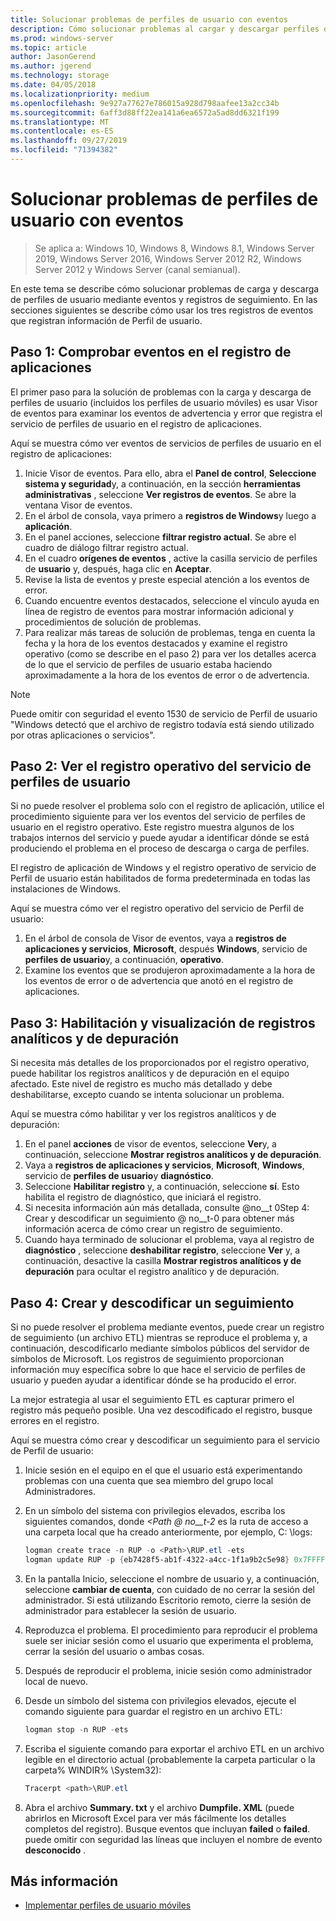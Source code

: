 ```yaml
---
title: Solucionar problemas de perfiles de usuario con eventos
description: Cómo solucionar problemas al cargar y descargar perfiles de usuario mediante eventos y registros de seguimiento.
ms.prod: windows-server
ms.topic: article
author: JasonGerend
ms.author: jgerend
ms.technology: storage
ms.date: 04/05/2018
ms.localizationpriority: medium
ms.openlocfilehash: 9e927a77627e786015a928d798aafee13a2cc34b
ms.sourcegitcommit: 6aff3d88ff22ea141a6ea6572a5ad8dd6321f199
ms.translationtype: MT
ms.contentlocale: es-ES
ms.lasthandoff: 09/27/2019
ms.locfileid: "71394382"
---
```

# <a name="troubleshoot-user-profiles-with-events"></a>Solucionar problemas de perfiles de usuario con eventos

>Se aplica a: Windows 10, Windows 8, Windows 8.1, Windows Server 2019, Windows Server 2016, Windows Server 2012 R2, Windows Server 2012 y Windows Server (canal semianual).

En este tema se describe cómo solucionar problemas de carga y descarga de perfiles de usuario mediante eventos y registros de seguimiento. En las secciones siguientes se describe cómo usar los tres registros de eventos que registran información de Perfil de usuario.

## <a name="step-1-checking-events-in-the-application-log"></a>Paso 1: Comprobar eventos en el registro de aplicaciones

El primer paso para la solución de problemas con la carga y descarga de perfiles de usuario (incluidos los perfiles de usuario móviles) es usar Visor de eventos para examinar los eventos de advertencia y error que registra el servicio de perfiles de usuario en el registro de aplicaciones.

Aquí se muestra cómo ver eventos de servicios de perfiles de usuario en el registro de aplicaciones:

1. Inicie Visor de eventos. Para ello, abra el **Panel de control**, **Seleccione sistema y seguridad**y, a continuación, en la sección **herramientas administrativas** , seleccione **Ver registros de eventos**. Se abre la ventana Visor de eventos.
2. En el árbol de consola, vaya primero a **registros de Windows**y luego a **aplicación**.
3. En el panel acciones, seleccione **filtrar registro actual**. Se abre el cuadro de diálogo filtrar registro actual.
4. En el cuadro **orígenes de eventos** , active la casilla servicio de perfiles de **usuario** y, después, haga clic en **Aceptar**.
5. Revise la lista de eventos y preste especial atención a los eventos de error.
6. Cuando encuentre eventos destacados, seleccione el vínculo ayuda en línea de registro de eventos para mostrar información adicional y procedimientos de solución de problemas.
7. Para realizar más tareas de solución de problemas, tenga en cuenta la fecha y la hora de los eventos destacados y examine el registro operativo (como se describe en el paso 2) para ver los detalles acerca de lo que el servicio de perfiles de usuario estaba haciendo aproximadamente a la hora de los eventos de error o de advertencia.

>[!NOTE]
>Puede omitir con seguridad el evento 1530 de servicio de Perfil de usuario "Windows detectó que el archivo de registro todavía está siendo utilizado por otras aplicaciones o servicios".

## <a name="step-2-view-the-operational-log-for-the-user-profile-service"></a>Paso 2: Ver el registro operativo del servicio de perfiles de usuario

Si no puede resolver el problema solo con el registro de aplicación, utilice el procedimiento siguiente para ver los eventos del servicio de perfiles de usuario en el registro operativo. Este registro muestra algunos de los trabajos internos del servicio y puede ayudar a identificar dónde se está produciendo el problema en el proceso de descarga o carga de perfiles.

El registro de aplicación de Windows y el registro operativo de servicio de Perfil de usuario están habilitados de forma predeterminada en todas las instalaciones de Windows.

Aquí se muestra cómo ver el registro operativo del servicio de Perfil de usuario:

1. En el árbol de consola de Visor de eventos, vaya a **registros de aplicaciones y servicios**, **Microsoft**, después **Windows**, servicio de **perfiles de usuario**y, a continuación, **operativo**.
2. Examine los eventos que se produjeron aproximadamente a la hora de los eventos de error o de advertencia que anotó en el registro de aplicaciones.

## <a name="step-3-enable-and-view-analytic-and-debug-logs"></a>Paso 3: Habilitación y visualización de registros analíticos y de depuración

Si necesita más detalles de los proporcionados por el registro operativo, puede habilitar los registros analíticos y de depuración en el equipo afectado. Este nivel de registro es mucho más detallado y debe deshabilitarse, excepto cuando se intenta solucionar un problema.

Aquí se muestra cómo habilitar y ver los registros analíticos y de depuración:

1. En el panel **acciones** de visor de eventos, seleccione **Ver**y, a continuación, seleccione **Mostrar registros analíticos y de depuración**.
2. Vaya a **registros de aplicaciones y servicios**, **Microsoft**, **Windows**, servicio de **perfiles de usuario**y **diagnóstico**.
3. Seleccione **Habilitar registro** y, a continuación, seleccione **sí**. Esto habilita el registro de diagnóstico, que iniciará el registro.
4. Si necesita información aún más detallada, consulte @no__t 0Step 4: Crear y descodificar un seguimiento @ no__t-0 para obtener más información acerca de cómo crear un registro de seguimiento.
5. Cuando haya terminado de solucionar el problema, vaya al registro de **diagnóstico** , seleccione **deshabilitar registro**, seleccione **Ver** y, a continuación, desactive la casilla **Mostrar registros analíticos y de depuración** para ocultar el registro analítico y de depuración.

## <a name="step-4-creating-and-decoding-a-trace"></a>Paso 4: Crear y descodificar un seguimiento

Si no puede resolver el problema mediante eventos, puede crear un registro de seguimiento (un archivo ETL) mientras se reproduce el problema y, a continuación, descodificarlo mediante símbolos públicos del servidor de símbolos de Microsoft. Los registros de seguimiento proporcionan información muy específica sobre lo que hace el servicio de perfiles de usuario y pueden ayudar a identificar dónde se ha producido el error.

La mejor estrategia al usar el seguimiento ETL es capturar primero el registro más pequeño posible. Una vez descodificado el registro, busque errores en el registro.

Aquí se muestra cómo crear y descodificar un seguimiento para el servicio de Perfil de usuario:

1. Inicie sesión en el equipo en el que el usuario está experimentando problemas con una cuenta que sea miembro del grupo local Administradores.
2. En un símbolo del sistema con privilegios elevados, escriba los siguientes comandos, donde *\<Path @ no__t-2* es la ruta de acceso a una carpeta local que ha creado anteriormente, por ejemplo, C: \\logs:
        
    ```PowerShell
    logman create trace -n RUP -o <Path>\RUP.etl -ets
    logman update RUP -p {eb7428f5-ab1f-4322-a4cc-1f1a9b2c5e98} 0x7FFFFFFF 0x7 -ets
    ```
3. En la pantalla Inicio, seleccione el nombre de usuario y, a continuación, seleccione **cambiar de cuenta**, con cuidado de no cerrar la sesión del administrador. Si está utilizando Escritorio remoto, cierre la sesión de administrador para establecer la sesión de usuario.
4. Reproduzca el problema. El procedimiento para reproducir el problema suele ser iniciar sesión como el usuario que experimenta el problema, cerrar la sesión del usuario o ambas cosas.
5. Después de reproducir el problema, inicie sesión como administrador local de nuevo.
6. Desde un símbolo del sistema con privilegios elevados, ejecute el comando siguiente para guardar el registro en un archivo ETL:
  
    ```PowerShell
    logman stop -n RUP -ets
    ```
7. Escriba el siguiente comando para exportar el archivo ETL en un archivo legible en el directorio actual (probablemente la carpeta particular o la carpeta% WINDIR% \\System32):
    
    ```PowerShell
    Tracerpt <path>\RUP.etl
    ```
8. Abra el archivo **Summary. txt** y el archivo **Dumpfile. XML** (puede abrirlos en Microsoft Excel para ver más fácilmente los detalles completos del registro). Busque eventos que incluyan **failed** o **failed**. puede omitir con seguridad las líneas que incluyen el nombre de evento **desconocido** .

## <a name="more-information"></a>Más información

* [Implementar perfiles de usuario móviles](deploy-roaming-user-profiles.md)